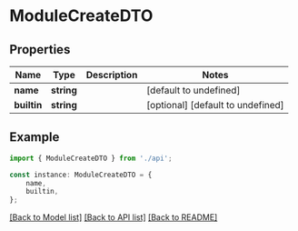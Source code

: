 # ModuleCreateDTO


## Properties

Name | Type | Description | Notes
------------ | ------------- | ------------- | -------------
**name** | **string** |  | [default to undefined]
**builtin** | **string** |  | [optional] [default to undefined]

## Example

```typescript
import { ModuleCreateDTO } from './api';

const instance: ModuleCreateDTO = {
    name,
    builtin,
};
```

[[Back to Model list]](../README.md#documentation-for-models) [[Back to API list]](../README.md#documentation-for-api-endpoints) [[Back to README]](../README.md)
